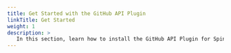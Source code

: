 ```yaml
---
title: Get Started with the GitHub API Plugin
linkTitle: Get Started
weight: 1
description: >
   In this section, learn how to install the GitHub API Plugin for Spinnaker and Armory Continuous Deployment. 
---
```

